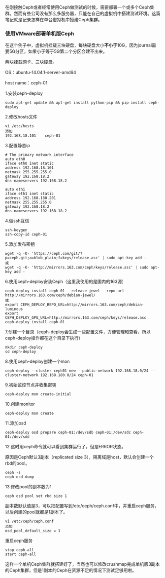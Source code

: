 在刚接触Ceph或者经常使用Ceph做测试的时候，需要部署一个或多个Ceph集群。然而有些公司没有那么多服务器，只能在自己的虚拟机中搭建测试环境。这篇笔记就是记录怎样在单台虚拟机中搭建Ceph集群。

### 使用VMware部署单机版Ceph

在这个例子中，虚拟机挂载三块硬盘，每块硬盘大小**不小于**10G，因为journal需要5G分区，如果小于等于5G第二个分区会建不出来。

两块挂载网卡、三块硬盘。

OS：ubuntu-14.04.1-server-amd64

host name：ceph-01

1.安装ceph-deploy

```
sudo apt-get update && apt-get install python-pip && pip install ceph-deploy
```

2.修改hosts文件

```
vi /etc/hosts
添加
192.168.18.101    ceph-01
```

3.配置静态ip

```
# The primary network interface
auto eth0
iface eth0 inet static
address 192.168.18.101
netmask 255.255.255.0
gateway 192.168.18.2
dns-nameservers 192.168.18.2

auto eth1
iface eth1 inet static
address 192.168.180.201
netmask 255.255.255.0
gateway 192.168.18.2
dns-nameservers 192.168.18.2
```

4.做ssh互信

```
ssh-keygen
ssh-copy-id ceph-01
```

5.添加发布密钥

```
wget -q -O- 'https://ceph.com/git/?p=ceph.git;a=blob_plain;f=keys/release.asc' | sudo apt-key add -
或
wget -q -O- 'http://mirrors.163.com/ceph/keys/release.asc' | sudo apt-key add -
```

6.使用ceph-deploy安装Ceph（这里我使用的是国内的163源）

```
ceph-deploy install ceph-01 --release jewel --repo-url http://mirrors.163.com/ceph/debian-jewel/
或
export CEPH_DEPLOY_REPO_URL=http://mirrors.163.com/ceph/debian-luminous
export CEPH_DEPLOY_GPG_URL=http://mirrors.163.com/ceph/keys/release.asc
ceph-deploy install ceph-01
```

7.创建一个目录（ceph-deploy会生成一些配置文件，方便管理和查看，所以ceph-deploy操作都在这个目录下执行）

```
mkdir ceph-deploy
cd ceph-deploy
```

8.使用ceph-deploy创建一个mon

```
ceph-deploy --cluster ceph01 new --public-network 192.168.18.0/24 --cluster-network 192.168.180.0/24 ceph-01
```

9.初始监控节点并收集密钥

```
ceph-deploy mon create-initial
```

10.创建monitor

```
ceph-deploy mon create
```

11.添加osd

```
ceph-deploy osd prepare ceph-01:/dev/sdb ceph-01:/dev/sdc ceph-01:/dev/sdd
```

12.这时用ceph命令就可以看到集群运行了，但是ERROR状态。

原因是Ceph默认3副本（replicated size 3），隔离域是host，默认会创建一个rbd的pool。

```
ceph -s
ceph osd dump
```

13.修改pool的副本数为1

```
ceph osd pool set rbd size 1
```

副本数默认值是3，可以把配置写到/etc/ceph/ceph.conf中，并重启ceph服务，以后创建的pool就都是1副本了。

```
vi /etc/ceph/ceph.conf
添加
osd_pool_default_size = 1
```

重启ceph服务

```
stop ceph-all
start ceph-all
```

这样一个单机Ceph集群就搭建好了，当然也可以修改crushmap完成单机版3副本的Ceph集群，但是1副本的Ceph在资源不足的情况下测试足够用啦。

